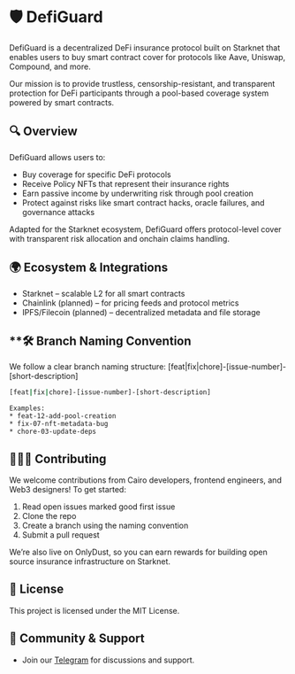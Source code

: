 # 🛡️ DefiGuard
DefiGuard is a decentralized DeFi insurance protocol built on Starknet that enables users to buy smart contract cover for protocols like Aave, Uniswap, Compound, and more.

Our mission is to provide trustless, censorship-resistant, and transparent protection for DeFi participants through a pool-based coverage system powered by smart contracts.

## **🔍 Overview**
DefiGuard allows users to:

* Buy coverage for specific DeFi protocols
* Receive Policy NFTs that represent their insurance rights
* Earn passive income by underwriting risk through pool creation
* Protect against risks like smart contract hacks, oracle failures, and governance attacks

Adapted for the Starknet ecosystem, DefiGuard offers protocol-level cover with transparent risk allocation and onchain claims handling.


## **🌍 Ecosystem & Integrations**
* Starknet – scalable L2 for all smart contracts
* Chainlink (planned) – for pricing feeds and protocol metrics
* IPFS/Filecoin (planned) – decentralized metadata and file storage

## **🛠 Branch Naming Convention
We follow a clear branch naming structure:
[feat|fix|chore]-[issue-number]-[short-description]


~~~bash title="Terminal Commands"
[feat|fix|chore]-[issue-number]-[short-description]
~~~
~~~
Examples:
* feat-12-add-pool-creation
* fix-07-nft-metadata-bug
* chore-03-update-deps
~~~

## 🧑🏾‍💻 Contributing
We welcome contributions from Cairo developers, frontend engineers, and Web3 designers!
To get started:
1. Read open issues marked good first issue
1. Clone the repo
1. Create a branch using the naming convention
1. Submit a pull request

We’re also live on OnlyDust, so you can earn rewards for building open source insurance infrastructure on Starknet.

## 📜 License
This project is licensed under the MIT License.

## **💬 Community & Support**
* Join our [Telegram](https://t.me/h2YC0g3Xx_Y5OGZk) for discussions and support.

